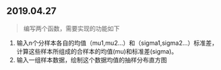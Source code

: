 ## 2019.04.27

> 编写两个函数，需要实现的功能如下

1. 输入n个分样本各自的均值（mu1,mu2…）和（sigma1,sigma2…）标准差，计算这些样本所组成的合样本的均值(mu)和标准差(sigma)。
2. 输入一组样本数据，绘制这个数据均值的抽样分布直方图

